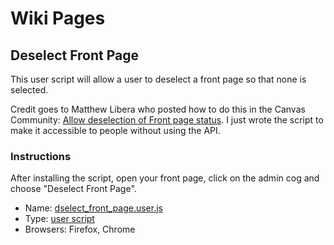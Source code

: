 # Wiki Pages

## Deselect Front Page
This user script will allow a user to deselect a front page so that none is selected. 

Credit goes to Matthew Libera who posted how to do this in the Canvas Community: [Allow deselection of Front page status](https://community.canvaslms.com/ideas/2154). I just wrote the script to make it accessible to people without using the API.

### Instructions
After installing the script, open your front page, click on the admin cog and choose "Deselect Front Page".

* Name: [dselect_front_page.user.js](https://github.com/jamesjonesmath/canvancement/raw/master/pages/dselect_front_page.user.js)
* Type: [user script](../USERSCRIPTS.md)
* Browsers: Firefox, Chrome
